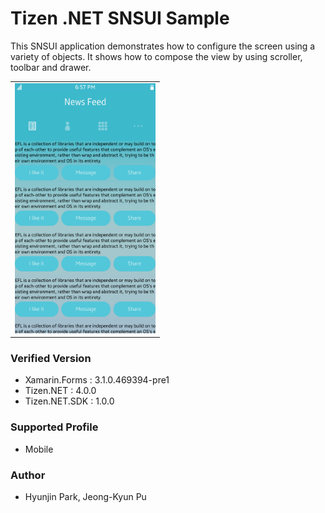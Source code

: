 # Tizen .NET SNSUI Sample

This SNSUI application demonstrates how to configure the screen using a variety of objects.
It shows how to compose the view by using scroller, toolbar and drawer.

<table>
<tr>
<td>
<center><img src='SNSUI.png' height=400></center>
</td>
</tr>
</table>

### Verified Version
* Xamarin.Forms : 3.1.0.469394-pre1
* Tizen.NET : 4.0.0
* Tizen.NET.SDK : 1.0.0


### Supported Profile
* Mobile

### Author
* Hyunjin Park, Jeong-Kyun Pu
